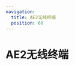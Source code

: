 ```yaml
---
navigation:
  title: AE2无线终端
  position: 60
---
```


# AE2无线终端


<CategoryIndex category="ae2wtlib" />
